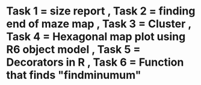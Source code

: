 # Task 1 = size report , Task 2 = finding end of maze map , Task 3 = Cluster , Task 4 = Hexagonal map plot using R6 object model , Task 5 = Decorators in R , Task 6 = Function that finds "findminumum"
